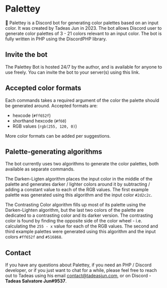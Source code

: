 # Palettey
🎨 Palettey is a Discord bot for generating color palettes based on an input color. It was created by Tadeas Jun in 2023. The bot allows Discord user to generate color palettes
of 3 - 21 colors relevant to an input color. The bot is fully written in PHP using the DiscordPHP library.

## Invite the bot
The Palettey Bot is hosted 24/7 by the author, and is available for anyone to use freely. You can invite the bot to your server(s) using this link.

## Accepted color formats
Each commands takes a required argument of the color the palette should be generated around. Accepted formats are:
- hexcode (`#ff652f`)
- shorthand hexcode (`#f60`)
- RGB values (`rgb(255, 120, 0)`)

More color formats can be added per suggestions.

## Palette-generating algorithms
The bot currently uses two algorithms to generate the color palettes, both available as separate commands.

The Darken-Ligten algorithm places the input color in the middle of the palette and generates darker / lighter colors around it by subtracting / adding a constant value to each of the RGB values.
The first example palette was generated using this algorithm and the input color `#2d2c2c`.

The Contrasting Color algorithm fills up most of its palette using the Darken-Lighten algorithm, but the last two colors of the palette are dedicated to a contrasting color and its darker version.
The contrasting color is found by finding the opposite side of the color wheel - i.e. calculating the `255 - x` value for each of the RGB values.
The second and third example palettes were generated using this algorithm and the input colors `#ff652f` and `#516868`.

## Contact
If you have any questions about Palettey, if you need an PHP / Discord developer, or if you just want to chat for a while, please feel free to reach out to Tadeas using his email contact@tadeasjun.com, or on Discord - **Tadeas Salvatore Jun#9537**.
